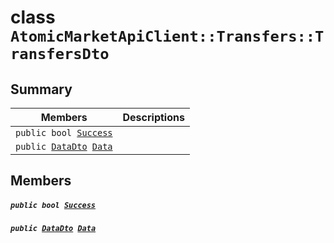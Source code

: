 # class `AtomicMarketApiClient::Transfers::TransfersDto` 

## Summary

 Members                                | Descriptions                                
----------------------------------------|---------------------------------------------
`public bool `[`Success`](#class_atomic_market_api_client_1_1_transfers_1_1_transfers_dto_1a506fb037fbb6bfe8f254c021a2c3cfac) | 
`public `[`DataDto`](.github/workflows/documentation/md/AtomicMarketApiClient--Transfers--TransfersDto--DataDto.md#class_atomic_market_api_client_1_1_transfers_1_1_transfers_dto_1_1_data_dto)` `[`Data`](#class_atomic_market_api_client_1_1_transfers_1_1_transfers_dto_1a6ed89521b3da4f30d2ab82c36d0afd13) | 

## Members

##### `public bool `[`Success`](#class_atomic_market_api_client_1_1_transfers_1_1_transfers_dto_1a506fb037fbb6bfe8f254c021a2c3cfac) 

##### `public `[`DataDto`](.github/workflows/documentation/md/AtomicMarketApiClient--Transfers--TransfersDto--DataDto.md#class_atomic_market_api_client_1_1_transfers_1_1_transfers_dto_1_1_data_dto)` `[`Data`](#class_atomic_market_api_client_1_1_transfers_1_1_transfers_dto_1a6ed89521b3da4f30d2ab82c36d0afd13) 

